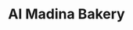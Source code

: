 ---
title: "Al Madina Bakery"
url: /karachi/al-madina-bakery-ghous-nagar-ghaus-nagar-welfare-society-karachi-karachi-city-sindh-pakistan/
shop: bakery
---